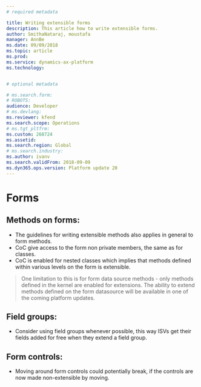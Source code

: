 ```yaml
---
# required metadata

title: Writing extensible forms
description: This article how to write extensible forms.
author: SmithaNataraj, moustafa
manager: AnnBe
ms.date: 09/09/2018
ms.topic: article
ms.prod: 
ms.service: dynamics-ax-platform
ms.technology: 


# optional metadata

# ms.search.form: 
# ROBOTS: 
audience: Developer
# ms.devlang: 
ms.reviewer: kfend
ms.search.scope: Operations
# ms.tgt_pltfrm: 
ms.custom: 268724
ms.assetid: 
ms.search.region: Global
# ms.search.industry: 
ms.author: ivanv
ms.search.validFrom: 2018-09-09
ms.dyn365.ops.version: Platform update 20
---
```


# Forms

## Methods on forms:
+ The guidelines for writing extensible methods also applies in general to form methods.
+ CoC give access to the form non private members, the same as for classes.
+ CoC is enabled for nested classes which implies that methods defined within various levels on the form is extensible.

> One limitation to this is for form data source methods - only methods defined in the kernel are enabled for extensions. The ability to extend methods defined on the form datasource will be available in one of the coming platform updates.

## Field groups:
+ Consider using field groups whenever possible, this way ISVs get their fields added for free when they extend a field group.

## Form controls:
+ Moving around form controls could potentially break, if the controls are now made non-extensible by moving.
